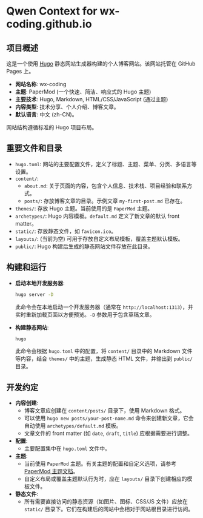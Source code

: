# Qwen Context for wx-coding.github.io

## 项目概述

这是一个使用 [Hugo](https://gohugo.io/) 静态网站生成器构建的个人博客网站。该网站托管在 GitHub Pages 上。

*   **网站名称**: wx-coding
*   **主题**: PaperMod (一个快速、简洁、响应式的 Hugo 主题)
*   **主要技术**: Hugo, Markdown, HTML/CSS/JavaScript (通过主题)
*   **内容类型**: 技术分享、个人介绍、博客文章。
*   **默认语言**: 中文 (zh-CN)。

网站结构遵循标准的 Hugo 项目布局。

## 重要文件和目录

*   `hugo.toml`: 网站的主要配置文件，定义了标题、主题、菜单、分页、多语言等设置。
*   `content/`:
    *   `about.md`: 关于页面的内容，包含个人信息、技术栈、项目经验和联系方式。
    *   `posts/`: 存放博客文章的目录。示例文章 `my-first-post.md` 已存在。
*   `themes/`: 存放 Hugo 主题。当前使用的是 `PaperMod` 主题。
*   `archetypes/`: Hugo 内容模板。`default.md` 定义了新文章的默认 front matter。
*   `static/`: 存放静态文件，如 `favicon.ico`。
*   `layouts/`: (当前为空) 可用于存放自定义布局模板，覆盖主题默认模板。
*   `public/`: Hugo 构建后生成的静态网站文件存放在此目录。

## 构建和运行

*   **启动本地开发服务器**:
    ```bash
    hugo server -D
    ```
    此命令会在本地启动一个开发服务器（通常在 `http://localhost:1313`），并实时重新加载页面以方便预览。`-D` 参数用于包含草稿文章。

*   **构建静态网站**:
    ```bash
    hugo
    ```
    此命令会根据 `hugo.toml` 中的配置，将 `content/` 目录中的 Markdown 文件等内容，结合 `themes/` 中的主题，生成静态 HTML 文件，并输出到 `public/` 目录。

## 开发约定

*   **内容创建**:
    *   博客文章应创建在 `content/posts/` 目录下，使用 Markdown 格式。
    *   可以使用 `hugo new posts/your-post-name.md` 命令来创建新文章，它会自动使用 `archetypes/default.md` 模板。
    *   文章文件的 front matter (如 `date`, `draft`, `title`) 应根据需要进行调整。
*   **配置**:
    *   主要配置集中在 `hugo.toml` 文件中。
*   **主题**:
    *   当前使用 `PaperMod` 主题。有关主题的配置和自定义选项，请参考 [PaperMod 主题文档](https://github.com/adityatelange/hugo-PaperMod)。
    *   自定义布局或覆盖主题默认行为时，应在 `layouts/` 目录下创建相应的模板文件。
*   **静态文件**:
    *   所有需要直接访问的静态资源（如图片、图标、CSS/JS 文件）应放在 `static/` 目录下。它们在构建后的网站中会相对于网站根目录进行访问。